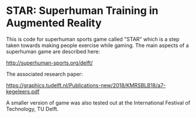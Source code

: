 # STAR: Superhuman Training in Augmented Reality
This is code for superhuman sports game called "STAR" which is a step taken towards making people exercise while gaming. The main aspects of a superhuman game are described here:

http://superhuman-sports.org/delft/

The associated research paper:

https://graphics.tudelft.nl/Publications-new/2018/KMRSBLB18/a7-kegeleers.pdf

A smaller version of game was also tested out at the International Festival of Technology, TU Delft. 

